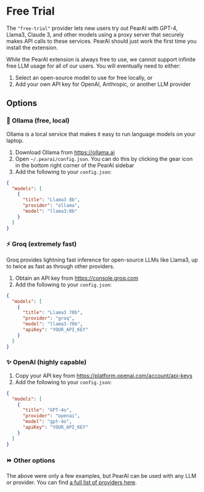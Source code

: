# Free Trial

The `"free-trial"` provider lets new users try out PearAI with GPT-4, Llama3, Claude 3, and other models using a proxy server that securely makes API calls to these services. PearAI should just work the first time you install the extension.

While the PearAI extension is always free to use, we cannot support infinite free LLM usage for all of our users. You will eventually need to either:

1. Select an open-source model to use for free locally, or
2. Add your own API key for OpenAI, Anthropic, or another LLM provider

## Options

### 🦙 Ollama (free, local)

Ollama is a local service that makes it easy to run language models on your laptop.

1. Download Ollama from https://ollama.ai
2. Open `~/.pearai/config.json`. You can do this by clicking the gear icon in the bottom right corner of the PearAI sidebar
3. Add the following to your `config.json`:

```json title="~/.pearai/config.json"
{
  "models": [
    {
      "title": "Llama3 8b",
      "provider": "ollama",
      "model": "llama3:8b"
    }
  ]
}
```

### ⚡️ Groq (extremely fast)

Groq provides lightning fast inference for open-source LLMs like Llama3, up to twice as fast as through other providers.

1. Obtain an API key from https://console.groq.com
2. Add the following to your `config.json`:

```json title="~/.pearai/config.json"
{
  "models": [
    {
      "title": "Llama3 70b",
      "provider": "groq",
      "model": "llama3-70b",
      "apiKey": "YOUR_API_KEY"
    }
  ]
}
```

### ✨ OpenAI (highly capable)

1. Copy your API key from https://platform.openai.com/account/api-keys
2. Add the following to your `config.json`:

```json title="~/.pearai/config.json"
{
  "models": [
    {
      "title": "GPT-4o",
      "provider": "openai",
      "model": "gpt-4o",
      "apiKey": "YOUR_API_KEY"
    }
  ]
}
```

### ⏩ Other options

The above were only a few examples, but PearAI can be used with any LLM or provider. You can find [a full list of providers here](../../setup/select-provider.md).
